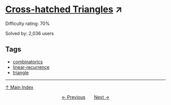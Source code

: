 # [Cross-hatched Triangles](https://projecteuler.net/problem=163) ↗️

Difficulty rating: 70%

Solved by: 2,036 users
## Tags

- [combinatorics](../tags/combinatorics.md)
- [linear-recurrence](../tags/linear-recurrence.md)
- [triangle](../tags/triangle.md)



---

[↑ Main Index](../README.md)


<div align=center><a href='162.md'>← Previous</a> &nbsp;&nbsp; &nbsp;&nbsp;  <a href='164.md'>Next →</a></div>
